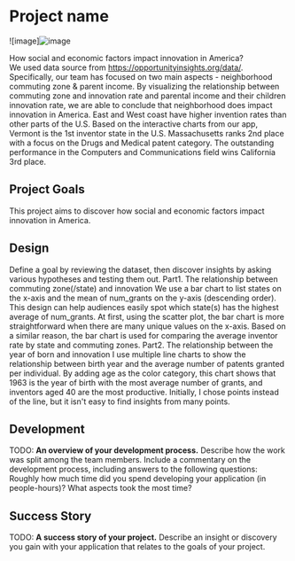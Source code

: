 # Project name
![image]![image](https://user-images.githubusercontent.com/75749274/195476987-e54a8120-7b2f-4975-9e57-b92aedbe7705.png)

How social and economic factors impact innovation in America? <br />
We used data source from https://opportunityinsights.org/data/. Specifically, our team has focused on two main aspects - neighborhood commuting zone & parent income.
By visualizing the relationship between commuting zone and innovation rate and parental income and their children innovation rate, we are able to conclude that neighborhood does impact innovation in America. East and West coast have higher invention rates than other parts of the U.S.  Based on the interactive charts from our app, Vermont is the 1st inventor state in the U.S.  Massachusetts ranks 2nd place with a focus on the Drugs and Medical patent category. The outstanding performance in the Computers and Communications field wins California 3rd place. 

## Project Goals

This project aims to discover how social and economic factors impact innovation in America.

## Design

Define a goal by reviewing the dataset, then discover insights by asking various hypotheses and testing them out.
Part1. The relationship between commuting zone(/state) and innovation
We use a bar chart to list states on the x-axis and the mean of num_grants on the y-axis (descending order). This design can help audiences easily spot which state(s) has the highest average of num_grants. At first, using the scatter plot, the bar chart is more straightforward when there are many unique values on the x-axis.   Based on a similar reason, the bar chart is used for comparing the average inventor rate by state and commuting zones. 
Part2. The relationship between the year of born and innovation
I use multiple line charts to show the relationship between birth year and the average number of patents granted per individual. By adding age as the color category, this chart shows that 1963 is the year of birth with the most average number of grants, and inventors aged 40 are the most productive. Initially, I chose points instead of the line, but it isn't easy to find insights from many points. 



## Development

TODO: **An overview of your development process.** Describe how the work was split among the team members. Include a commentary on the development process, including answers to the following questions: Roughly how much time did you spend developing your application (in people-hours)? What aspects took the most time?

## Success Story

TODO:  **A success story of your project.** Describe an insight or discovery you gain with your application that relates to the goals of your project.
